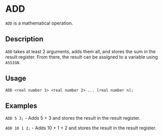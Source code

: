 # ADD

`ADD` is a mathematical operation.

## Description

`ADD` takes at least 2 arguments, adds them all, and stores the sum in the result register.
From there, the result can be assigned to a variable using `ASSIGN`.

## Usage

```
ADD <real number 1> <real number 2> ... [real number n];
```

## Examples

`ADD 5 3;` - Adds 5 + 3 and stores the result in the result register.

`ADD 10 1 2;` - Adds 10 + 1 + 2 and stores the result in the result register.